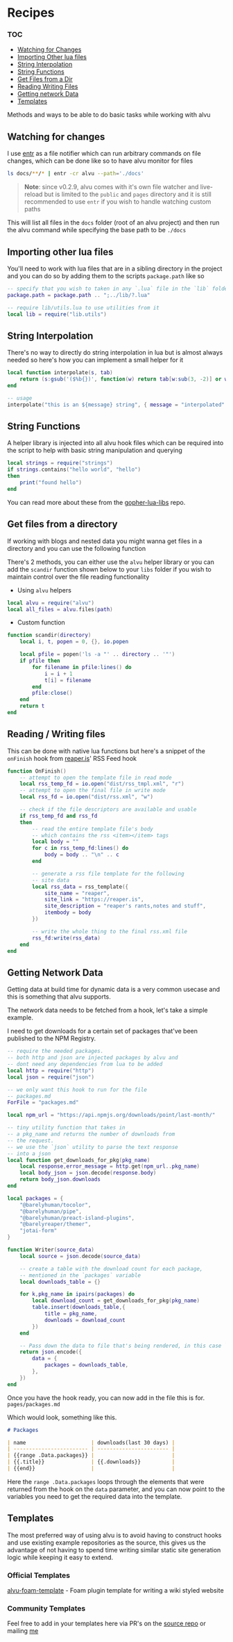 # Recipes

### TOC

- [Watching for Changes](#watching-for-changes)
- [Importing Other lua files](#importing-other-lua-files)
- [String Interpolation](#string-interpolation)
- [String Functions](#string-functions)
- [Get Files from a Dir](#get-files-from-a-directory)
- [Reading Writing Files](#reading--writing-files)
- [Getting network Data](#getting-network-data)
- [Templates](#templates)

Methods and ways to be able to do basic tasks while working with alvu

## Watching for changes

I use [entr](https://github.com/eradman/entr) as a file notifier which can run
arbitrary commands on file changes, which can be done like so to have alvu
monitor for files

```sh
ls docs/**/* | entr -cr alvu --path='./docs'
```

> **Note**: since v0.2.9, alvu comes with it's own file watcher and live-reload
> but is limited to the `public` and `pages` directory and it is still
> recommended to use `entr` if you wish to handle watching custom paths

This will list all files in the `docs` folder (root of an alvu project) and then
run the alvu command while specifying the base path to be `./docs`

## Importing other lua files

You'll need to work with lua files that are in a sibling directory in the
project and you can do so by adding them to the scripts `package.path` like so

```lua
-- specify that you wish to taken in any `.lua` file in the `lib` folder
package.path = package.path .. ";../lib/?.lua"

-- require lib/utils.lua to use utilities from it
local lib = require("lib.utils")
```

## String Interpolation

There's no way to directly do string interpolation in lua but is almost always
needed so here's how you can implement a small helper for it

```lua
local function interpolate(s, tab)
    return (s:gsub('($%b{})', function(w) return tab[w:sub(3, -2)] or w end))
end

-- usage
interpolate("this is an ${message} string", { message = "interpolated" })
```

## String Functions

A helper library is injected into all alvu hook files which can be required into
the script to help with basic string manipulation and querying

```lua
local strings = require("strings")
if strings.contains("hello world", "hello")
then
	print("found hello")
end
```

You can read more about these from the
[gopher-lua-libs](https://github.com/vadv/gopher-lua-libs/tree/master/strings)
repo.

## Get files from a directory

If working with blogs and nested data you might wanna get files in a directory
and you can use the following function

There's 2 methods, you can either use the `alvu` helper library or you can add
the `scandir` function shown below to your `libs` folder if you wish to maintain
control over the file reading functionality

- Using `alvu` helpers

```lua
local alvu = require("alvu")
local all_files = alvu.files(path)
```

- Custom function

```lua
function scandir(directory)
    local i, t, popen = 0, {}, io.popen

    local pfile = popen('ls -a "' .. directory .. '"')
    if pfile then
        for filename in pfile:lines() do
            i = i + 1
            t[i] = filename
        end
        pfile:close()
    end
    return t
end
```

## Reading / Writing files

This can be done with native lua functions but here's a snippet of the
`onFinish` hook from [reaper.is](https://github.com/barelyhuman/reaper.is)' RSS
Feed hook

```lua
function OnFinish()
    -- attempt to open the template file in read mode
	local rss_temp_fd = io.open("dist/rss_tmpl.xml", "r")
	-- attempt to open the final file in write mode
    local rss_fd = io.open("dist/rss.xml", "w")

	-- check if the file descriptors are available and usable
    if rss_temp_fd and rss_fd
    then
		-- read the entire template file's body
		-- which contains the rss <item></item> tags
        local body = ""
        for c in rss_temp_fd:lines() do
            body = body .. "\n" .. c
        end

		-- generate a rss file template for the following
		-- site data
        local rss_data = rss_template({
            site_name = "reaper",
            site_link = "https://reaper.is",
            site_description = "reaper's rants,notes and stuff",
            itembody = body
        })

		-- write the whole thing to the final rss.xml file
        rss_fd:write(rss_data)
    end
end
```

## Getting Network Data

Getting data at build time for dynamic data is a very common usecase and this is
something that alvu supports.

The network data needs to be fetched from a hook, let's take a simple example.

I need to get downloads for a certain set of packages that've been published to
the NPM Registry.

```lua
-- require the needed packages. 
-- both http and json are injected packages by alvu and 
-- dont need any dependencies from lua to be added
local http = require("http")
local json = require("json")

-- we only want this hook to run for the file 
-- packages.md
ForFile = "packages.md"

local npm_url = "https://api.npmjs.org/downloads/point/last-month/"

-- tiny utility function that takes in 
-- a pkg_name and returns the number of downloads from 
-- the request. 
-- we use the `json` utility to parse the text response
-- into a json
local function get_downloads_for_pkg(pkg_name)
    local response,error_message = http.get(npm_url..pkg_name)
    local body_json = json.decode(response.body)
    return body_json.downloads
end

local packages = {
    "@barelyhuman/tocolor",
    "@barelyhuman/pipe",
    "@barelyhuman/preact-island-plugins",
    "@barelyreaper/themer",
    "jotai-form"
}

function Writer(source_data)
    local source = json.decode(source_data)

    -- create a table with the download count for each package,
    -- mentioned in the `packages` variable
    local downloads_table = {}

    for k,pkg_name in ipairs(packages) do
        local download_count = get_downloads_for_pkg(pkg_name)
        table.insert(downloads_table,{
            title = pkg_name,
            downloads = download_count
        })
    end

    -- Pass down the data to file that's being rendered, in this case `packages.md` 
    return json.encode({
		data = {
			packages = downloads_table,
		},
	})
end
```

Once you have the hook ready, you can now add in the file this is for.
`pages/packages.md`

Which would look, something like this.

```md
# Packages

| name                     | downloads(last 30 days) |
| ------------------------ | ----------------------- |
| {{range .Data.packages}} |                         |
| {{.title}}               | {{.downloads}}          |
| {{end}}                  |                         |
```

Here the `range .Data.packages` loops through the elements that were returned
from the hook on the `data` parameter, and you can now point to the variables
you need to get the required data into the template.

## Templates

The most preferred way of using alvu is to avoid having to construct hooks and
use existing example repositories as the source, this gives us the advantage of
not having to spend time writing similar static site generation logic while
keeping it easy to extend.

### Official Templates

[alvu-foam-template](https://github.com/barelyhuman/alvu-foam-template) - Foam
plugin template for writing a wiki styled website

### Community Templates

Feel free to add in your templates here via PR's on the
[source repo](http://github.com/barelyhuman/alvu) or mailing
[me](mailto:ahoy@barelyhuman.dev)
